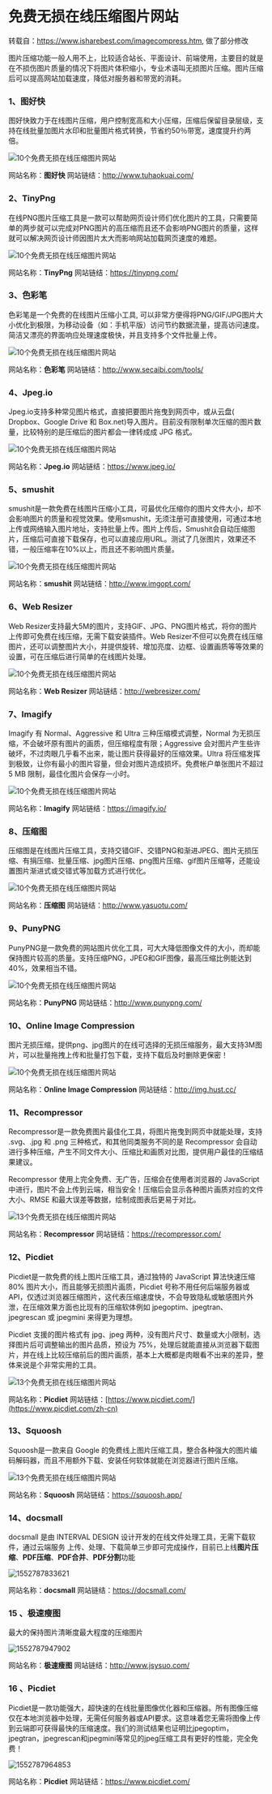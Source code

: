 # 免费无损在线压缩图片网站

转载自：<https://www.isharebest.com/imagecompress.htm>, 做了部分修改



图片压缩功能一般人用不上，比较适合站长、平面设计、前端使用，主要目的就是在不损伤图片质量的情况下将图片体积缩小，专业术语叫无损图片压缩。图片压缩后可以提高网站加载速度，降低对服务器和带宽的消耗。

### 1、图好快

图好快致力于在线图片压缩，用户控制宽高和大小压缩，压缩后保留目录层级，支持在线批量加图片水印和批量图片格式转换，节省约50％带宽，速度提升约两倍。

![10个免费无损在线压缩图片网站](https://img.isharebest.com/2016102303.jpg)

网站名称：**图好快**
网站链结：<http://www.tuhaokuai.com/>

### 2、TinyPng

在线PNG图片压缩工具是一款可以帮助网页设计师们优化图片的工具，只需要简单的两步就可以完成对PNG图片的高压缩而且还不会影响PNG图片的质量，这样就可以解决网页设计师因图片太大而影响网站加载网页速度的难题。

![10个免费无损在线压缩图片网站](https://img.isharebest.com/2016102304.jpg)

网站名称：**TinyPng**
网站链结：<https://tinypng.com/>

### 3、色彩笔

色彩笔是一个免费的在线图片压缩小工具, 可以非常方便得将PNG/GIF/JPG图片大小优化到极限，为移动设备（如：手机平版）访问节约数据流量，提高访问速度。简洁又漂亮的界面响应处理速度极快，并且支持多个文件批量上传。

![10个免费无损在线压缩图片网站](https://img.isharebest.com/2016102305.jpg)

网站名称：**色彩笔**
网站链结：<http://www.secaibi.com/tools/>

### 4、Jpeg.io

Jpeg.io支持多种常见图片格式，直接把要图片拖曳到网页中，或从云盘( Dropbox、Google Drive 和 Box.net)导入图片。目前没有限制单次压缩的图片数量，比较特别的是压缩后的图片都会一律转成成 JPG 格式。

![10个免费无损在线压缩图片网站](https://img.isharebest.com/2016102306.jpg)

网站名称：**Jpeg.io**
网站链结：<https://www.jpeg.io/>

### 5、smushit

smushit是一款免费在线图片压缩小工具，可最优化压缩你的图片文件大小，却不会影响图片的质量和视觉效果。使用smushit，无须注册可直接使用，可通过本地上传或网络输入图片地址，支持批量上传。图片上传后，Smushit会自动压缩图片，压缩后可直接下载保存，也可以直接应用URL。测试了几张图片，效果还不错，一般压缩率在10%以上，而且还不影响图片质量。

![10个免费无损在线压缩图片网站](https://img.isharebest.com/2016102307.jpg)

网站名称：**smushit**
网站链结：<http://www.imgopt.com/>

### 6、Web Resizer

Web Resizer支持最大5M的图片，支持GIF、JPG、PNG图片格式，将你的图片上传即可免费在线压缩，无需下载安装插件。Web Resizer不但可以免费在线压缩图片，还可以调整图片大小，并提供旋转、增加亮度、边框、设置画质等等效果的设置，可在压缩后进行简单的在线图片处理。

![10个免费无损在线压缩图片网站](https://img.isharebest.com/2016102308.jpg)

网站名称：**Web Resizer**
网站链结：<http://webresizer.com/>

### 7、Imagify

Imagify 有 Normal、Aggressive 和 Ultra 三种压缩模式调整，Normal 为无损压缩，不会破坏原有图片的画质，但压缩程度有限；Aggressive 会对图片产生些许破坏，不过肉眼几乎看不出来，能让图片获得最好的压缩效果。Ultra 将压缩发挥到极致，让你有最小的图片容量，但会对图片造成损坏。免费帐户单张图片不超过 5 MB 限制，最佳化图片会保存一小时。

![10个免费无损在线压缩图片网站](https://img.isharebest.com/2016102309.jpg)

网站名称：**Imagify**
网站链结：<https://imagify.io/>

### 8、压缩图

压缩图是在线图片压缩工具，支持交错GIF、交错PNG和渐进JPEG、图片无损压缩、有捐压缩、批量压缩、jpg图片压缩、png图片压缩、gif图片压缩等，还能设置图片渐进式或交错式等加载方式进行优化。

![10个免费无损在线压缩图片网站](https://img.isharebest.com/2016102310.jpg)

网站名称：**压缩图**
网站链结：<http://www.yasuotu.com/>

### 9、PunyPNG

PunyPNG是一款免费的网站图片优化工具，可大大降低图像文件的大小，而却能保持图片较高的质量。支持压缩PNG，JPEG和GIF图像，最高压缩比例能达到40%，效果相当不错。

![10个免费无损在线压缩图片网站](https://img.isharebest.com/2016102311.jpg)

网站名称：**PunyPNG**
网站链结：<http://www.punypng.com/>

### 10、Online Image Compression

图片无损压缩，提供png、jpg图片的在线可选择的无损压缩服务，最大支持3M图片，可以批量拖拽上传和批量打包下载，支持下载后及时删除更保密！

![10个免费无损在线压缩图片网站](https://img.isharebest.com/2016102312.jpg)

网站名称：**Online Image Compression**
网站链结：<http://img.hust.cc/>

### 11、Recompressor

Recompressor是一款免费图片最佳化工具，将图片拖曳到网页中就能处理，支持 .svg、.jpg 和 .png 三种格式，和其他同类服务不同的是 Recompressor 会自动进行多种压缩，产生不同文件大小、压缩比和画质对比图，提供用户最佳的压缩结果建议。

Recompressor 使用上完全免费、无广告，压缩会在使用者浏览器的 JavaScript 中进行，图片不会上传到云端，相当安全！压缩后会显示各种图片画质对应的文件大小、RMSE 和最大误差等数据，绘制成图表后更易于对比。

![13个免费无损在线压缩图片网站](https://img.isharebest.com/20190223100638_lZndsy_1.jpeg)

网站名称：**Recompressor**
网站链结：<https://recompressor.com/>

### 12、Picdiet

Picdiet是一款免费的线上图片压缩工具，通过独特的 JavaScript 算法快速压缩 80% 图片大小，而且能够无损图片画质，Picdiet 号称不用任何后端服务器或 API，仅透过浏览器压缩图片，这代表压缩速度快，不会导致隐私或敏感图片外泄，在压缩效果方面也比现有的压缩软体例如 jpegoptim、jpegtran、jpegrescan 或 jpegmini 来得更为理想。

Picdiet 支援的图片格式有 jpg、jpeg 两种，没有图片尺寸、数量或大小限制，选择图片后可调整输出的图片品质，预设为 75%，处理后就能直接从浏览器下载图片，并在线上比较压缩前后的图片画质，基本上大概都是肉眼看不出来的差异，整体来说是个非常实用的工具。

![13个免费无损在线压缩图片网站](https://img.isharebest.com/20190223100638_l1BzFP_2.jpeg)

网站名称：**Picdiet**
网站链结：[https://www.picdiet.com/](https://www.picdiet.com/zh-cn)

### 13、Squoosh

Squoosh是一款来自 Google 的免费线上图片压缩工具，整合各种强大的图片编码解码器，而且不用额外下载、安装任何软体就能在浏览器进行图片压缩。

![13个免费无损在线压缩图片网站](https://img.isharebest.com/20190223100638_xThGZS_3.jpeg)

网站名称：**Squoosh**
网站链结：<https://squoosh.app/>



### 14、docsmall

docsmall 是由 INTERVAL DESIGN 设计开发的在线文件处理工具，无需下载软件，通过云端服务
上传、处理、下载简单三步即可完成操作，目前已上线**图片压缩**、**PDF压缩**、**PDF合并**、**PDF分割**功能

![1552787833621](免费无损在线压缩图片网站/1552787833621.png)

网站名称：**docsmall**
网站链结：<https://docsmall.com/>



### 15 、极速瘦图

最大的保持图片清晰度最大程度的压缩图片

![1552787947902](免费无损在线压缩图片网站/1552787947902.png)

网站名称：**极速瘦图**
网站链结：<http://www.jsysuo.com/>

### 16 、Picdiet

Picdiet是一款功能强大，超快速的在线批量图像优化器和压缩器。所有图像压缩仅在本地浏览器中处理，无需任何服务器或API要求。这意味着您无需将图像上传到云端即可获得最快的压缩速度。我们的测试结果也证明比jpegoptim，jpegtran，jpegrescan和jpegmini等常见的jpeg压缩工具有更好的性能，完全免费！

![1552787964853](免费无损在线压缩图片网站/1552787964853.png)

网站名称：**Picdiet**
网站链结：<https://www.picdiet.com/>